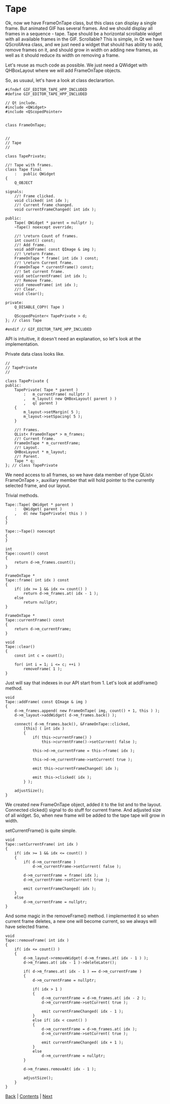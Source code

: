 # Tape

Ok, now we have FrameOnTape class, but this class can display a single frame.
But animated GIF has several frames. And we should display all frames in a sequence -
tape. Tape should be a horizontal scrollable widget with all available frames in
the GIF. Scrollable? This is simple, in Qt we have QScrollArea class, and we just need
a widget that should has ability to add, remove frames on it, and should grow in width
on adding new frames, as well as it should reduce its width on removing a frame.

Let's reuse as much code as possible. We just need a QWidget with QHBoxLayout
where we will add FrameOnTape objects.

So, as usuaul, let's have a look at class declarartion.

```
#ifndef GIF_EDITOR_TAPE_HPP_INCLUDED
#define GIF_EDITOR_TAPE_HPP_INCLUDED

// Qt include.
#include <QWidget>
#include <QScopedPointer>


class FrameOnTape;


//
// Tape
//

class TapePrivate;

//! Tape with frames.
class Tape final
	:	public QWidget
{
	Q_OBJECT

signals:
	//! Frame clicked.
	void clicked( int idx );
	//! Current frame changed.
	void currentFrameChanged( int idx );

public:
	Tape( QWidget * parent = nullptr );
	~Tape() noexcept override;

	//! \return Count of frames.
	int count() const;
	//! Add frame.
	void addFrame( const QImage & img );
	//! \return Frame.
	FrameOnTape * frame( int idx ) const;
	//! \return Current frame.
	FrameOnTape * currentFrame() const;
	//! Set current frame.
	void setCurrentFrame( int idx );
	//! Remove frame.
	void removeFrame( int idx );
	//! Clear.
	void clear();

private:
	Q_DISABLE_COPY( Tape )

	QScopedPointer< TapePrivate > d;
}; // class Tape

#endif // GIF_EDITOR_TAPE_HPP_INCLUDED
```

API is intuitive, it doesn't need an explanation, so let's look at the implementation.

Private data class looks like.

```
//
// TapePrivate
//

class TapePrivate {
public:
	TapePrivate( Tape * parent )
		:	m_currentFrame( nullptr )
		,	m_layout( new QHBoxLayout( parent ) )
		,	q( parent )
	{
		m_layout->setMargin( 5 );
		m_layout->setSpacing( 5 );
	}

	//! Frames.
	QList< FrameOnTape* > m_frames;
	//! Current frame.
	FrameOnTape * m_currentFrame;
	//! Layout.
	QHBoxLayout * m_layout;
	//! Parent.
	Tape * q;
}; // class TapePrivate
```

We need access to all frames, so we have data member of type QList< FrameOnTape >,
auxiliary member that will hold pointer to the currently selected frame, and our layout.

Trivial methods.

```
Tape::Tape( QWidget * parent )
	:	QWidget( parent )
	,	d( new TapePrivate( this ) )
{
}

Tape::~Tape() noexcept
{
}

int
Tape::count() const
{
	return d->m_frames.count();
}

FrameOnTape *
Tape::frame( int idx ) const
{
	if( idx >= 1 && idx <= count() )
		return d->m_frames.at( idx - 1 );
	else
		return nullptr;
}

FrameOnTape *
Tape::currentFrame() const
{
	return d->m_currentFrame;
}

void
Tape::clear()
{
	const int c = count();

	for( int i = 1; i <= c; ++i )
		removeFrame( 1 );
}
```

Just will say that indexes in our API start from 1. Let's look at addFrame() method.

```
void
Tape::addFrame( const QImage & img )
{
	d->m_frames.append( new FrameOnTape( img, count() + 1, this ) );
	d->m_layout->addWidget( d->m_frames.back() );

	connect( d->m_frames.back(), &FrameOnTape::clicked,
		[this] ( int idx )
		{
			if( this->currentFrame() )
				this->currentFrame()->setCurrent( false );

			this->d->m_currentFrame = this->frame( idx );

			this->d->m_currentFrame->setCurrent( true );

			emit this->currentFrameChanged( idx );

			emit this->clicked( idx );
		} );

	adjustSize();
}
```

We created new FrameOnTape object, added it to the list and to the layout. Connected
clicked() signal to do stuff for current frame. And adjusted size of all widget. So, when
new frame will be added to the tape tape will grow in width.

setCurrentFrame() is quite simple.

```
void
Tape::setCurrentFrame( int idx )
{
	if( idx >= 1 && idx <= count() )
	{
		if( d->m_currentFrame )
			d->m_currentFrame->setCurrent( false );

		d->m_currentFrame = frame( idx );
		d->m_currentFrame->setCurrent( true );

		emit currentFrameChanged( idx );
	}
	else
		d->m_currentFrame = nullptr;
}
```

And some magic in the removeFrame() method. I implemented it so when current frame deletes,
a new one will become current, so we always will have selected frame.

```
void
Tape::removeFrame( int idx )
{
	if( idx <= count() )
	{
		d->m_layout->removeWidget( d->m_frames.at( idx - 1 ) );
		d->m_frames.at( idx - 1 )->deleteLater();

		if( d->m_frames.at( idx - 1 ) == d->m_currentFrame )
		{
			d->m_currentFrame = nullptr;

			if( idx > 1 )
			{
				d->m_currentFrame = d->m_frames.at( idx - 2 );
				d->m_currentFrame->setCurrent( true );

				emit currentFrameChanged( idx - 1 );
			}
			else if( idx < count() )
			{
				d->m_currentFrame = d->m_frames.at( idx );
				d->m_currentFrame->setCurrent( true );

				emit currentFrameChanged( idx + 1 );
			}
			else
				d->m_currentFrame = nullptr;
		}

		d->m_frames.removeAt( idx - 1 );

		adjustSize();
	}
}
```

[Back](frame-on-tape.md) | [Contents](../README.md) | [Next](view.md)